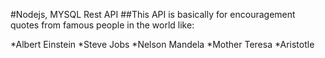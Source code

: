 #Nodejs, MYSQL Rest API
##This API is basically for encouragement quotes from famous people in the world like: 

*Albert Einstein
*Steve Jobs
*Nelson Mandela
*Mother Teresa
*Aristotle

